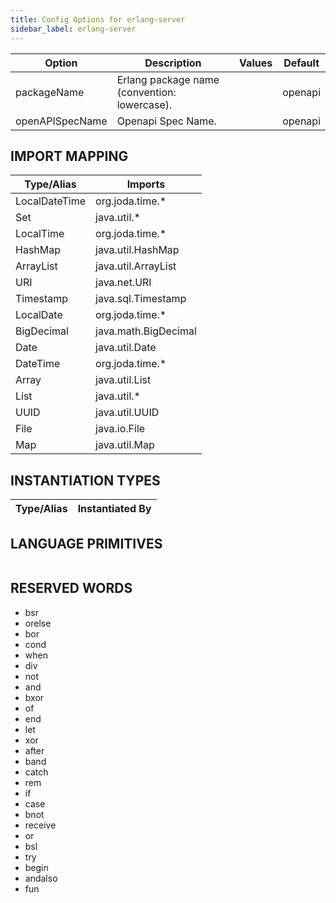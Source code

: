 ```yaml
---
title: Config Options for erlang-server
sidebar_label: erlang-server
---
```


| Option | Description | Values | Default |
| ------ | ----------- | ------ | ------- |
|packageName|Erlang package name (convention: lowercase).| |openapi|
|openAPISpecName|Openapi Spec Name.| |openapi|

## IMPORT MAPPING

| Type/Alias | Imports |
| ---------- | ------- |
|LocalDateTime|org.joda.time.*|
|Set|java.util.*|
|LocalTime|org.joda.time.*|
|HashMap|java.util.HashMap|
|ArrayList|java.util.ArrayList|
|URI|java.net.URI|
|Timestamp|java.sql.Timestamp|
|LocalDate|org.joda.time.*|
|BigDecimal|java.math.BigDecimal|
|Date|java.util.Date|
|DateTime|org.joda.time.*|
|Array|java.util.List|
|List|java.util.*|
|UUID|java.util.UUID|
|File|java.io.File|
|Map|java.util.Map|


## INSTANTIATION TYPES

| Type/Alias | Instantiated By |
| ---------- | --------------- |


## LANGUAGE PRIMITIVES

<ul data-columns="2" style="list-style-type: disc;-webkit-columns:2;-moz-columns:2;columns:2;-moz-column-fill:auto;column-fill:auto"></ul>

## RESERVED WORDS

<ul data-columns="2" style="list-style-type: disc;-webkit-columns:2;-moz-columns:2;columns:2;-moz-column-fill:auto;column-fill:auto"><li>bsr</li>
<li>orelse</li>
<li>bor</li>
<li>cond</li>
<li>when</li>
<li>div</li>
<li>not</li>
<li>and</li>
<li>bxor</li>
<li>of</li>
<li>end</li>
<li>let</li>
<li>xor</li>
<li>after</li>
<li>band</li>
<li>catch</li>
<li>rem</li>
<li>if</li>
<li>case</li>
<li>bnot</li>
<li>receive</li>
<li>or</li>
<li>bsl</li>
<li>try</li>
<li>begin</li>
<li>andalso</li>
<li>fun</li>
</ul>
